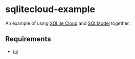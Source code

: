 # sqlitecloud-example
An example of using [SQLite Cloud](https://sqlitecloud.io/) and [SQLModel](https://sqlmodel.tiangolo.com/) together.

## Requirements
- [uv](https://github.com/astral-sh/uv)
